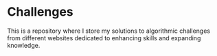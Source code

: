 # Challenges

This is a repository where I store my solutions to algorithmic challenges from different websites dedicated to enhancing skills and expanding knowledge.
